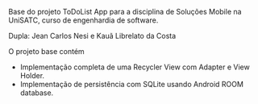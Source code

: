 Base do projeto ToDoList App para a disciplina de Soluções Mobile na UniSATC, curso de engenhardia de software.

Dupla: Jean Carlos Nesi e Kauã Librelato da Costa

O projeto base contém
  - Implementação completa de uma Recycler View com Adapter e View Holder.
  - Implementação de persistência com SQLite usando Android ROOM database.

